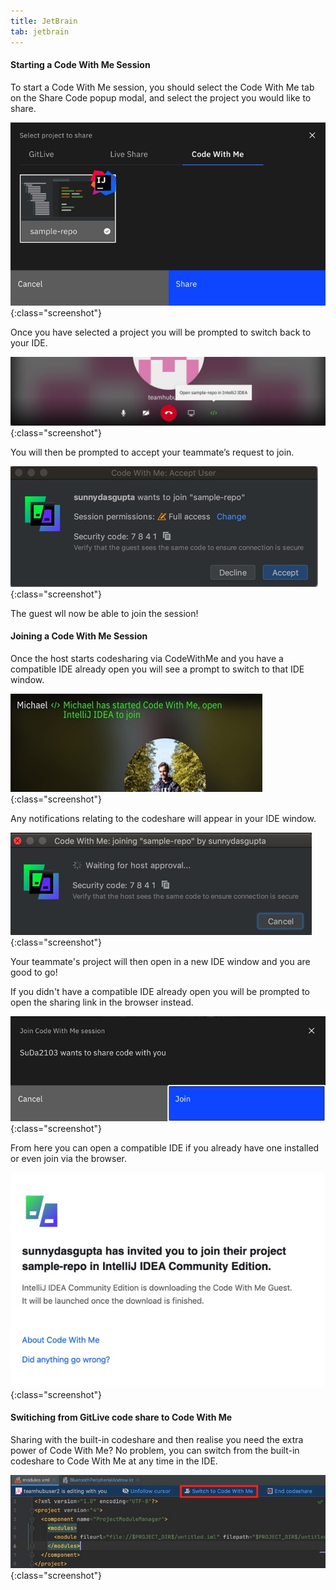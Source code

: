 ```yaml
---
title: JetBrain
tab: jetbrain
---
```


#### Starting a Code With Me Session 

To start a Code With Me session, you should select the Code With Me tab on the Share Code popup modal, and select the project you would like to share. 

![Start Code With Me](/uploads/codeshare-start-codewithme.jpg "Start Code With Me"){:class="screenshot"}

Once you have selected a project you will be prompted to switch back to your IDE.

![Code With Me Open Repo](/uploads/codewithme-open-repo.jpg "Code With Me Open Repo"){:class="screenshot"}

You will then be prompted to accept your teammate’s request to join.

![Code With Me Accept User](/uploads/codeshare-codewithme-accept-user.jpg "Code With Me Accept User"){:class="screenshot"}


The guest wll now be able to join the session!

#### Joining a Code With Me Session 

Once the host starts codesharing via CodeWithMe and you have a compatible IDE already open you will see a prompt to switch to that IDE window.

![Code With Me Open Editor](/uploads/codeshare-codewithme-open-editor.jpg "Code With Me Open Editor"){:class="screenshot"}


Any notifications relating to the codeshare will appear in your IDE window.

![Code With Me Join Collab](/uploads/codeshare-codewithme-waiting-for-approval.jpg "Code With Me Join Collab"){:class="screenshot"}


Your teammate's project will then open in a new IDE window and you are good to go!

If you didn't have a compatible IDE already open you will be prompted to open the sharing link in the browser instead.

![Accept Code With Me](/uploads/codeshare-accept-codewithme.jpg "Accept Code With Me"){:class="screenshot"}


From here you can open a compatible IDE if you already have one installed or even join via the browser.

![Code With Me Confirmation](/uploads/codeshare-codewithme-confirmation.jpg "Code With Me Confirmation"){:class="screenshot"}

#### Switiching from GitLive code share to Code With Me

Sharing with the built-in codeshare and then realise you need the extra power of Code With Me? No problem, you can switch from the built-in codeshare to Code With Me at any time in the IDE.

![Codeshare Code With Me](/uploads/codeshare-codewithme-session.jpeg "Codeshare Code With Me"){:class="screenshot"}
